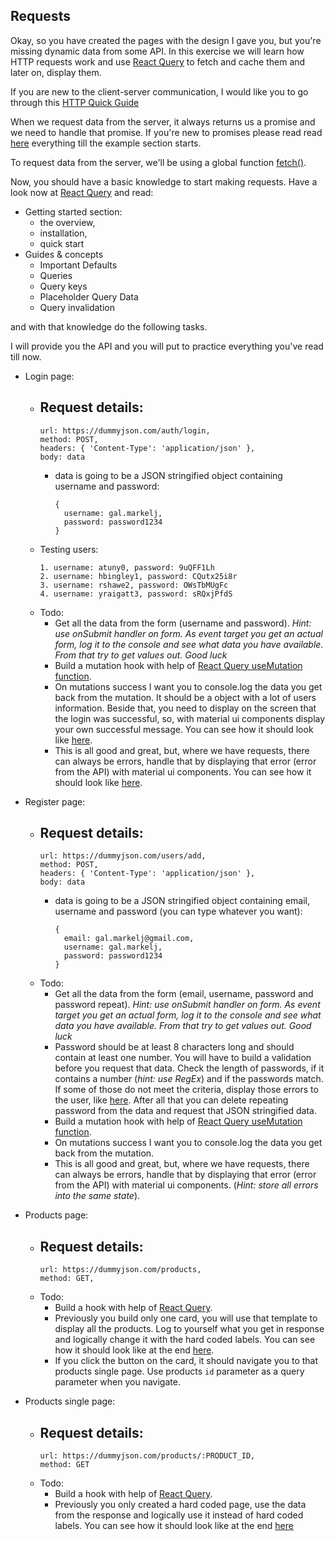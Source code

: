 ## Requests
Okay, so you have created the pages with the design I gave you, but you're missing dynamic data from some API. In this exercise we will learn how HTTP requests work and use [React Query](https://tanstack.com/query/v3/docs/react/overview) to fetch and cache them and later on, display them.

If you are new to the client-server communication, I would like you to go through this [HTTP Quick Guide](https://www.tutorialspoint.com/http/http_quick_guide.htm)

When we request data from the server, it always returns us a promise and we need to handle that promise. If you're new to promises please read read [here](https://developer.mozilla.org/en-US/docs/Web/JavaScript/Reference/Global_Objects/Promise) everything till the example section starts.

To request data from the server, we'll be using a global function [fetch()](https://developer.mozilla.org/en-US/docs/Web/API/Fetch_API).

Now, you should have a basic knowledge to start making requests. Have a look now at [React Query](https://tanstack.com/query/v3/docs/react/overview) and read:
- Getting started section:
  - the overview,
  - installation,
  - quick start
- Guides & concepts
  - Important Defaults
  - Queries
  - Query keys
  - Placeholder Query Data
  - Query invalidation

and with that knowledge do the following tasks.

I will provide you the API and you will put to practice everything you've read till now.

- Login page:
  - Request details:
    -
      ```
      url: https://dummyjson.com/auth/login,
      method: POST,
      headers: { 'Content-Type': 'application/json' },
      body: data
      ```
    - data is going to be a JSON stringified object containing username and password:
      ```
      {
        username: gal.markelj,
        password: password1234
      }
      ```
  - Testing users:
    ```
    1. username: atuny0, password: 9uQFF1Lh
    2. username: hbingley1, password: CQutx25i8r
    3. username: rshawe2, password: OWsTbMUgFc
    4. username: yraigatt3, password: sRQxjPfdS
    ```
  - Todo:
    - Get all the data from the form (username and password). *Hint: use onSubmit handler on form. As event target you get an actual form, log it to the console and see what data you have available. From that try to get values out. Good luck*
    - Build a mutation hook with help of [React Query useMutation function](https://tanstack.com/query/v3/docs/react/reference/useMutation).
    - On mutations success I want you to console.log the data you get back from the mutation. It should be a object with a lot of users information. Beside that, you need to display on the screen that the login was successful, so, with material ui components display your own successful message. You can see how it should look like [here](https://github.com/GalMarkelj/react-tutorial/blob/main/exercise-5/designs/login-success.jpg).
    - This is all good and great, but, where we have requests, there can always be errors, handle that by displaying that error (error from the API) with material ui components. You can see how it should look like [here](https://github.com/GalMarkelj/react-tutorial/blob/main/exercise-5/designs/login-error.jpg).

- Register page:
  - Request details:
    -
      ```
      url: https://dummyjson.com/users/add,
      method: POST,
      headers: { 'Content-Type': 'application/json' },
      body: data
      ```
    - data is going to be a JSON stringified object containing email, username and password (you can type whatever you want):
      ```
      {
        email: gal.markelj@gmail.com,
        username: gal.markelj,
        password: password1234
      }
      ```
  - Todo:
    - Get all the data from the form (email, username, password and password repeat). *Hint: use onSubmit handler on form. As event target you get an actual form, log it to the console and see what data you have available. From that try to get values out. Good luck*
    - Password should be at least 8 characters long and should contain at least one number. You will have to build a validation before you request that data. Check the length of passwords, if it contains a number (*hint: use RegEx*) and if the passwords match. If some of those do not meet the criteria, display those errors to the user, like [here](https://github.com/GalMarkelj/react-tutorial/blob/main/exercise-5/designs/register-error.jpg). After all that you can delete repeating password from the data and request that JSON stringified data.
    - Build a mutation hook with help of [React Query useMutation function](https://tanstack.com/query/v3/docs/react/reference/useMutation).
    - On mutations success I want you to console.log the data you get back from the mutation.
    - This is all good and great, but, where we have requests, there can always be errors, handle that by displaying that error (error from the API) with material ui components. (*Hint: store all errors into the same state*).

- Products page:
  - Request details:
    -
      ```
      url: https://dummyjson.com/products,
      method: GET,
      ```
  - Todo:
    - Build a hook with help of [React Query](https://tanstack.com/query/v3/docs/react/overview).
    - Previously you build only one card, you will use that template to display all the products. Log to yourself what you get in response and logically change it with the hard coded labels. You can see how it should look like at the end [here](https://github.com/GalMarkelj/react-tutorial/blob/main/exercise-5/designs/products-page.jpg).
    - If you click the button on the card, it should navigate you to that products single page. Use products ```id``` parameter as a query parameter when you navigate.

- Products single page:
  - Request details:
    -
    ```
    url: https://dummyjson.com/products/:PRODUCT_ID,
    method: GET
    ```
  - Todo:
    - Build a hook with help of [React Query](https://tanstack.com/query/v3/docs/react/overview).
    - Previously you only created a hard coded page, use the data from the response and logically use it instead of hard coded labels. You can see how it should look like at the end [here](https://github.com/GalMarkelj/react-tutorial/blob/main/exercise-5/designs/products-single-page.jpg)
